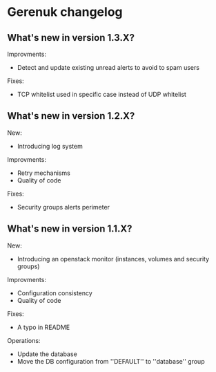 # Gerenuk changelog

## What's new in version 1.3.X?

Improvments:
 - Detect and update existing unread alerts to avoid to spam users
 
Fixes:
 - TCP whitelist used in specific case instead of UDP whitelist


## What's new in version 1.2.X?

New:
 - Introducing log system

Improvments:
 - Retry mechanisms
 - Quality of code
 
Fixes:
 - Security groups alerts perimeter


## What's new in version 1.1.X?

New:
 - Introducing an openstack monitor (instances, volumes and security groups)

Improvments:
 - Configuration consistency
 - Quality of code

Fixes:
 - A typo in README

Operations:
 - Update the database
 - Move the DB configuration from ''DEFAULT'' to ''database'' group

